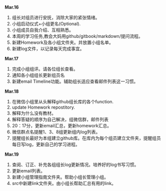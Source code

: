 **Mar.16**  
  1. 组长对组员进行安抚，消除大家的紧张情绪。
  2. 小组启动仪式+小组更名(Optional).
  3. 小组成员自我介绍、互相熟悉。
  4. 本周的学习任务,教会大妈用github/gitbook/markdown/提问流程。 
  5. 新建Homework及各小组文件夹。并放置小组名单。 
  6. 新建log文件，以记录每天完成事宜。  


**Mar.17**
  1. 完成小组组评。请各位组长查看。  
  2. 通知各小组组长更新组员名  
  3. 新建email Timeline功能。辅助组长适应查看邮件列表这一习惯。  
  
**Mar.18**
  1. 在微信小组里从头解释github组长库的各个function.
  2. update Homework repostitory.
  3. 解释为什么没有教材。
  4. 解释答疑的顺序为自己解决，组微信群，邮件列表  
  5. 20：17分，更新email汇总，更新homework汇总。  
  6. 微信群点名提醒1、3、8组更新组内log列表。  
  7. 提醒组长最好为本组建立github库。在库内为每个组员建立文件夹，提醒组员每日写log，更新自己的学习进程。  

**Mar.19**
  1. 查阅、订正、补充各组组长log更新情况。培养好的log书写习惯。  
  2. 更新email列表。  
  3. 新建小组管理指南文件夹。帮助小组长管理小组。  
  4. src中新建link文件夹。由小组长帮助汇总有用的link。

